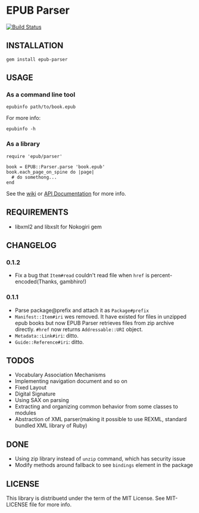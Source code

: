 EPUB Parser
===========
[![Build Status](https://secure.travis-ci.org/KitaitiMakoto/epub-parser.png?branch=master)](http://travis-ci.org/KitaitiMakoto/epub-parser)

INSTALLATION
-------
    gem install epub-parser  

USAGE
-----

### As a command line tool

    epubinfo path/to/book.epub

For more info:

    epubinfo -h

### As a library

    require 'epub/parser'
    
    book = EPUB::Parser.parse 'book.epub'
    book.each_page_on_spine do |page|
      # do somethong...
    end

See the [wiki][] or [API Documentation][rubydoc] for more info.

[wiki]: https://github.com/KitaitiMakoto/epub-parser/wiki
[rubydoc]: http://rubydoc.info/gems/epub-parser/frames

REQUIREMENTS
------------
* libxml2 and libxslt for Nokogiri gem

CHANGELOG
---------
### 0.1.2
* Fix a bug that `Item#read` couldn't read file when `href` is percent-encoded(Thanks, gambhiro!)

### 0.1.1
* Parse package@prefix and attach it as `Package#prefix`
* `Manifest::Item#iri` wes removed. It have existed for files in unzipped epub books but now EPUB Parser retrieves files from zip archive directly. `#href` now returns `Addressable::URI` object.
* `Metadata::Link#iri`: ditto.
* `Guide::Reference#iri`: ditto.

TODOS
-----
* Vocabulary Association Mechanisms
* Implementing navigation document and so on
* Fixed Layout
* Digital Signature
* Using SAX on parsing
* Extracting and organizing common behavior from some classes to modules
* Abstraction of XML parser(making it possible to use REXML, standard bundled XML library of Ruby)

DONE
----
* Using zip library instead of `unzip` command, which has security issue
* Modify methods around fallback to see `bindings` element in the package

LICENSE
-------
This library is distribuetd under the term of the MIT License.
See MIT-LICENSE file for more info.
